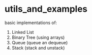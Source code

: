 # utils_and_examples

basic implementations of:
1. Linked List
2. Binary Tree (using arrays)
3. Queue (queue an dequeue)
4. Stack (stack and unstack)
